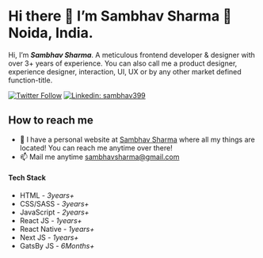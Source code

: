 # Hi there 👋 I’m Sambhav Sharma 📍 Noida, India.

Hi, I’m ***Sambhav Sharma***. A meticulous frontend developer & designer with over 3+ years of experience. You can also call me a product designer, experience designer, interaction, UI, UX or by any other market defined function-title.

[![Twitter Follow](https://img.shields.io/twitter/follow/sambhav399?label=Follow)](https://twitter.com/sambhav399)
[![Linkedin: sambhav399](https://img.shields.io/badge/-Sambhav%20Sharma-blue?style=flat-square&logo=Linkedin&logoColor=white&link=https://www.linkedin.com/in/sambhav399/)](https://www.linkedin.com/in/sambhav399)

## How to reach me
* 🔗 I have a personal website at [Sambhav Sharma](http://sambhavsharma.netlify.app/) where all my things are located! You can reach me anytime over there!
* 📫 Mail me anytime [sambhavsharma@gmail.com](mailto:sambhavsharma@gmail.com?subject=[From%20Github]%20Readme)

#### Tech Stack
- HTML *- 3years+*
- CSS/SASS *- 3years+*
- JavaScript *- 2years+*
- React JS *- 1years+*
- React Native *- 1years+*
- Next JS *- 1years+*
- GatsBy JS *- 6Months+*
